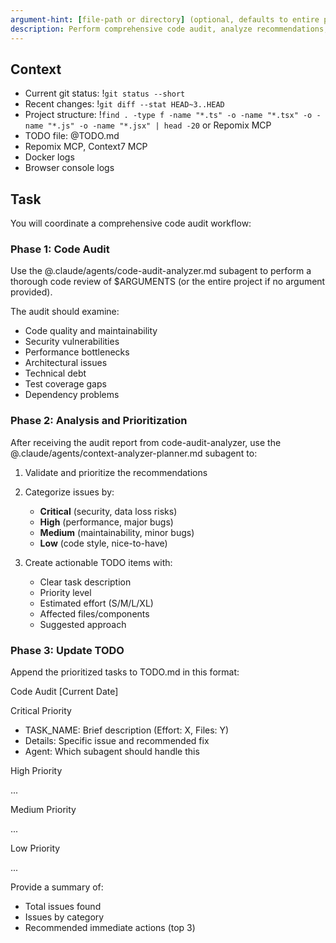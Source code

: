 ```yaml
---
argument-hint: [file-path or directory] (optional, defaults to entire project)
description: Perform comprehensive code audit, analyze recommendations, and create TODO items
---
```


## Context

- Current git status: !`git status --short`
- Recent changes: !`git diff --stat HEAD~3..HEAD`
- Project structure: !`find . -type f -name "*.ts" -o -name "*.tsx" -o -name "*.js" -o -name "*.jsx" | head -20` or Repomix MCP
- TODO file: @TODO.md
- Repomix MCP, Context7 MCP
- Docker logs
- Browser console logs


## Task

You will coordinate a comprehensive code audit workflow:

### Phase 1: Code Audit
Use the @.claude/agents/code-audit-analyzer.md subagent to perform a thorough code review of $ARGUMENTS (or the entire project if no argument provided).

The audit should examine:
- Code quality and maintainability
- Security vulnerabilities
- Performance bottlenecks
- Architectural issues
- Technical debt
- Test coverage gaps
- Dependency problems

### Phase 2: Analysis and Prioritization
After receiving the audit report from code-audit-analyzer, use the @.claude/agents/context-analyzer-planner.md subagent to:

1. Validate and prioritize the recommendations
2. Categorize issues by:
   - **Critical** (security, data loss risks)
   - **High** (performance, major bugs)
   - **Medium** (maintainability, minor bugs)
   - **Low** (code style, nice-to-have)

3. Create actionable TODO items with:
   - Clear task description
   - Priority level
   - Estimated effort (S/M/L/XL)
   - Affected files/components
   - Suggested approach

### Phase 3: Update TODO
Append the prioritized tasks to TODO.md in this format:

Code Audit [Current Date]

Critical Priority

 - TASK_NAME: Brief description (Effort: X, Files: Y)
 - Details: Specific issue and recommended fix
 - Agent: Which subagent should handle this



High Priority

 ...

Medium Priority

 ...

Low Priority

 ...


Provide a summary of:
- Total issues found
- Issues by category
- Recommended immediate actions (top 3)